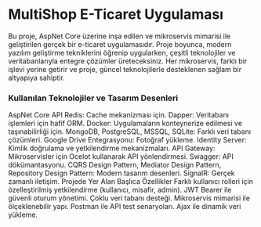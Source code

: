 <h1>MultiShop E-Ticaret Uygulaması</h1>
Bu proje, AspNet Core üzerine inşa edilen ve mikroservis mimarisi ile geliştirilen gerçek bir e-ticaret uygulamasıdır. Proje boyunca, modern yazılım geliştirme tekniklerini öğrenip uygularken, çeşitli teknolojiler ve veritabanlarıyla entegre çözümler üreteceksiniz. Her mikroservis, farklı bir işlevi yerine getirir ve proje, güncel teknolojilerle desteklenen sağlam bir altyapıya sahiptir.

<h3>Kullanılan Teknolojiler ve Tasarım Desenleri</h3>
AspNet Core API
Redis: Cache mekanizması için.
Dapper: Veritabanı işlemleri için hafif ORM.
Docker: Uygulamaların konteynerize edilmesi ve taşınabilirliği için.
MongoDB, PostgreSQL, MSSQL, SQLite: Farklı veri tabanı çözümleri.
Google Drive Entegrasyonu: Fotoğraf yükleme.
Identity Server: Kimlik doğrulama ve yetkilendirme mekanizmaları.
API Gateway: Mikroservisler için Ocelot kullanarak API yönlendirmesi.
Swagger: API dökümantasyonu.
CQRS Design Pattern, Mediator Design Pattern, Repository Design Pattern: Modern tasarım desenleri.
SignalR: Gerçek zamanlı iletişim.
Projede Yer Alan Başlıca Özellikler
Farklı kullanıcı rolleri için özelleştirilmiş yetkilendirme (kullanıcı, misafir, admin).
JWT Bearer ile güvenli oturum yönetimi.
Çoklu veri tabanı desteği.
Mikroservis mimarisi ile ölçeklenebilir yapı.
Postman ile API test senaryoları.
Ajax ile dinamik veri yükleme.
